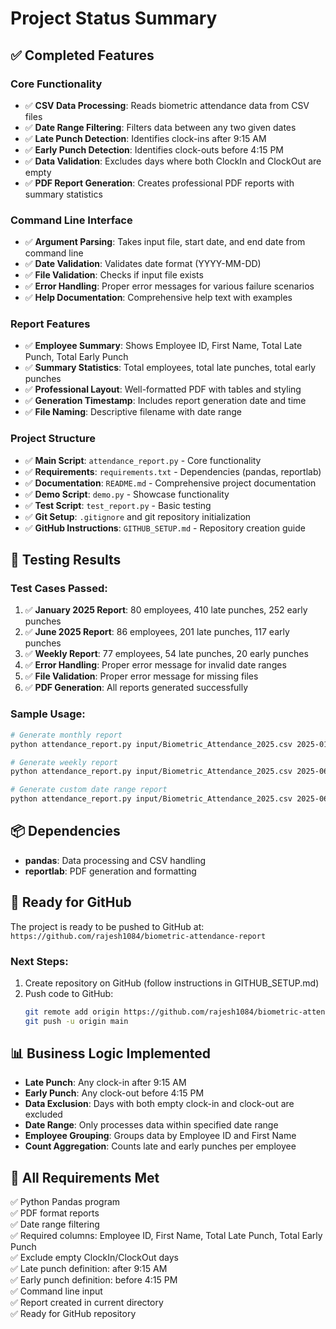# Project Status Summary

## ✅ Completed Features

### Core Functionality
- ✅ **CSV Data Processing**: Reads biometric attendance data from CSV files
- ✅ **Date Range Filtering**: Filters data between any two given dates
- ✅ **Late Punch Detection**: Identifies clock-ins after 9:15 AM
- ✅ **Early Punch Detection**: Identifies clock-outs before 4:15 PM
- ✅ **Data Validation**: Excludes days where both ClockIn and ClockOut are empty
- ✅ **PDF Report Generation**: Creates professional PDF reports with summary statistics

### Command Line Interface
- ✅ **Argument Parsing**: Takes input file, start date, and end date from command line
- ✅ **Date Validation**: Validates date format (YYYY-MM-DD)
- ✅ **File Validation**: Checks if input file exists
- ✅ **Error Handling**: Proper error messages for various failure scenarios
- ✅ **Help Documentation**: Comprehensive help text with examples

### Report Features
- ✅ **Employee Summary**: Shows Employee ID, First Name, Total Late Punch, Total Early Punch
- ✅ **Summary Statistics**: Total employees, total late punches, total early punches
- ✅ **Professional Layout**: Well-formatted PDF with tables and styling
- ✅ **Generation Timestamp**: Includes report generation date and time
- ✅ **File Naming**: Descriptive filename with date range

### Project Structure
- ✅ **Main Script**: `attendance_report.py` - Core functionality
- ✅ **Requirements**: `requirements.txt` - Dependencies (pandas, reportlab)
- ✅ **Documentation**: `README.md` - Comprehensive project documentation
- ✅ **Demo Script**: `demo.py` - Showcase functionality
- ✅ **Test Script**: `test_report.py` - Basic testing
- ✅ **Git Setup**: `.gitignore` and git repository initialization
- ✅ **GitHub Instructions**: `GITHUB_SETUP.md` - Repository creation guide

## 🧪 Testing Results

### Test Cases Passed:
1. ✅ **January 2025 Report**: 80 employees, 410 late punches, 252 early punches
2. ✅ **June 2025 Report**: 86 employees, 201 late punches, 117 early punches
3. ✅ **Weekly Report**: 77 employees, 54 late punches, 20 early punches
4. ✅ **Error Handling**: Proper error message for invalid date ranges
5. ✅ **File Validation**: Proper error message for missing files
6. ✅ **PDF Generation**: All reports generated successfully

### Sample Usage:
```bash
# Generate monthly report
python attendance_report.py input/Biometric_Attendance_2025.csv 2025-01-01 2025-01-31

# Generate weekly report
python attendance_report.py input/Biometric_Attendance_2025.csv 2025-06-16 2025-06-22

# Generate custom date range report
python attendance_report.py input/Biometric_Attendance_2025.csv 2025-06-01 2025-06-25
```

## 📦 Dependencies
- **pandas**: Data processing and CSV handling
- **reportlab**: PDF generation and formatting

## 🚀 Ready for GitHub

The project is ready to be pushed to GitHub at: `https://github.com/rajesh1084/biometric-attendance-report`

### Next Steps:
1. Create repository on GitHub (follow instructions in GITHUB_SETUP.md)
2. Push code to GitHub:
   ```bash
   git remote add origin https://github.com/rajesh1084/biometric-attendance-report.git
   git push -u origin main
   ```

## 📊 Business Logic Implemented
- **Late Punch**: Any clock-in after 9:15 AM
- **Early Punch**: Any clock-out before 4:15 PM
- **Data Exclusion**: Days with both empty clock-in and clock-out are excluded
- **Date Range**: Only processes data within specified date range
- **Employee Grouping**: Groups data by Employee ID and First Name
- **Count Aggregation**: Counts late and early punches per employee

## 🎯 All Requirements Met
✅ Python Pandas program  
✅ PDF format reports  
✅ Date range filtering  
✅ Required columns: Employee ID, First Name, Total Late Punch, Total Early Punch  
✅ Exclude empty ClockIn/ClockOut days  
✅ Late punch definition: after 9:15 AM  
✅ Early punch definition: before 4:15 PM  
✅ Command line input  
✅ Report created in current directory  
✅ Ready for GitHub repository
